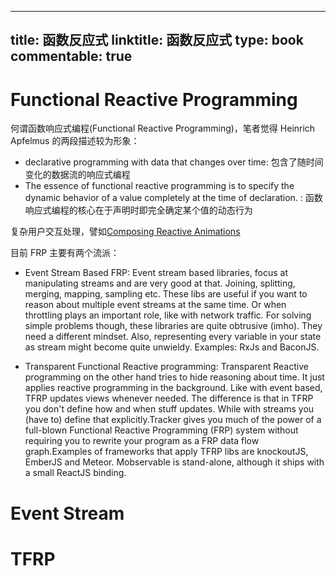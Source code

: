 
---
title: 函数反应式
linktitle: 函数反应式
type: book
commentable: true
---

# Functional Reactive Programming

何谓函数响应式编程(Functional Reactive Programming)，笔者觉得 Heinrich Apfelmus 的两段描述较为形象：

- declarative programming with data that changes over time: 包含了随时间变化的数据流的响应式编程
- The essence of functional reactive programming is to specify the dynamic behavior of a value completely at the time of declaration. : 函数响应式编程的核心在于声明时即完全确定某个值的动态行为

复杂用户交互处理，譬如[Composing Reactive Animations](http://conal.net/fran/tutorial.htm)

目前 FRP 主要有两个流派：

- Event Stream Based FRP: Event stream based libraries, focus at manipulating streams and are very good at that. Joining, splitting, merging, mapping, sampling etc. These libs are useful if you want to reason about multiple event streams at the same time. Or when throttling plays an important role, like with network traffic. For solving simple problems though, these libraries are quite obtrusive (imho). They need a different mindset. Also, representing every variable in your state as stream might become quite unwieldy. Examples: RxJs and BaconJS.

- Transparent Functional Reactive programming: Transparent Reactive programming on the other hand tries to hide reasoning about time. It just applies reactive programming in the background. Like with event based, TFRP updates views whenever needed. The difference is that in TFRP you don't define how and when stuff updates. While with streams you (have to) define that explicitly.Tracker gives you much of the power of a full-blown Functional Reactive Programming (FRP) system without requiring you to rewrite your program as a FRP data flow graph.Examples of frameworks that apply TFRP libs are knockoutJS, EmberJS and Meteor. Mobservable is stand-alone, although it ships with a small ReactJS binding.

# Event Stream

# TFRP

    
